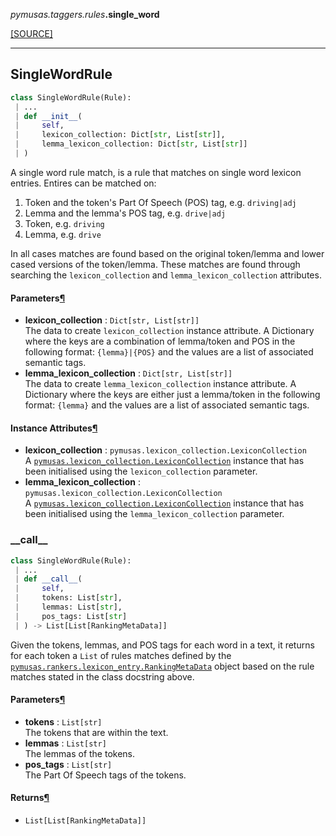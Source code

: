 <div className="source-div">
 <p><i>pymusas</i><i>.taggers</i><i>.rules</i><strong>.single_word</strong></p>
 <p><a className="sourcelink" href="https://github.com/UCREL/pymusas/blob/main/pymusas/taggers/rules/single_word.py">[SOURCE]</a></p>
</div>
<div></div>

---

<a id="pymusas.taggers.rules.single_word.SingleWordRule"></a>

## SingleWordRule

```python
class SingleWordRule(Rule):
 | ...
 | def __init__(
 |     self,
 |     lexicon_collection: Dict[str, List[str]],
 |     lemma_lexicon_collection: Dict[str, List[str]]
 | )
```

A single word rule match, is a rule that matches on single word lexicon
entries. Entires can be matched on:

1. Token and the token's Part Of Speech (POS) tag, e.g. `driving|adj`
2. Lemma and the lemma's POS tag, e.g. `drive|adj`
3. Token, e.g. `driving`
4. Lemma, e.g. `drive`

In all cases matches are found based on the original token/lemma and lower
cased versions of the token/lemma. These matches are found through searching
the `lexicon_collection` and `lemma_lexicon_collection` attributes.


<h4 id="singlewordrule.parameters">Parameters<a className="headerlink" href="#singlewordrule.parameters" title="Permanent link">&para;</a></h4>


- __lexicon\_collection__ : `Dict[str, List[str]]` <br/>
    The data to create `lexicon_collection` instance attribute. A
    Dictionary where the keys are a combination of
    lemma/token and POS in the following format: `{lemma}|{POS}` and the
    values are a list of associated semantic tags.
- __lemma\_lexicon\_collection__ : `Dict[str, List[str]]` <br/>
    The data to create `lemma_lexicon_collection` instance attribute. A
    Dictionary where the keys are either just a lemma/token
    in the following format: `{lemma}` and the
    values are a list of associated semantic tags.

<h4 id="singlewordrule.instance_attributes">Instance Attributes<a className="headerlink" href="#singlewordrule.instance_attributes" title="Permanent link">&para;</a></h4>


- __lexicon\_collection__ : `pymusas.lexicon_collection.LexiconCollection` <br/>
    A [`pymusas.lexicon_collection.LexiconCollection`](/pymusas/api/lexicon_collection/#lexiconcollection) instance that
    has been initialised using the `lexicon_collection` parameter.
- __lemma\_lexicon\_collection__ : `pymusas.lexicon_collection.LexiconCollection` <br/>
    A [`pymusas.lexicon_collection.LexiconCollection`](/pymusas/api/lexicon_collection/#lexiconcollection) instance that
    has been initialised using the `lemma_lexicon_collection` parameter.

<a id="pymusas.taggers.rules.single_word.SingleWordRule.__call__"></a>

### \_\_call\_\_

```python
class SingleWordRule(Rule):
 | ...
 | def __call__(
 |     self,
 |     tokens: List[str],
 |     lemmas: List[str],
 |     pos_tags: List[str]
 | ) -> List[List[RankingMetaData]]
```

Given the tokens, lemmas, and POS tags for each word in a text,
it returns for each token a `List` of rules matches defined by
the [`pymusas.rankers.lexicon_entry.RankingMetaData`](/pymusas/api/rankers/lexicon_entry/#rankingmetadata) object based on
the rule matches stated in the class docstring above.

<h4 id="__call__.parameters">Parameters<a className="headerlink" href="#__call__.parameters" title="Permanent link">&para;</a></h4>


- __tokens__ : `List[str]` <br/>
    The tokens that are within the text.
- __lemmas__ : `List[str]` <br/>
    The lemmas of the tokens.
- __pos\_tags__ : `List[str]` <br/>
    The Part Of Speech tags of the tokens.

<h4 id="__call__.returns">Returns<a className="headerlink" href="#__call__.returns" title="Permanent link">&para;</a></h4>


- `List[List[RankingMetaData]]` <br/>

